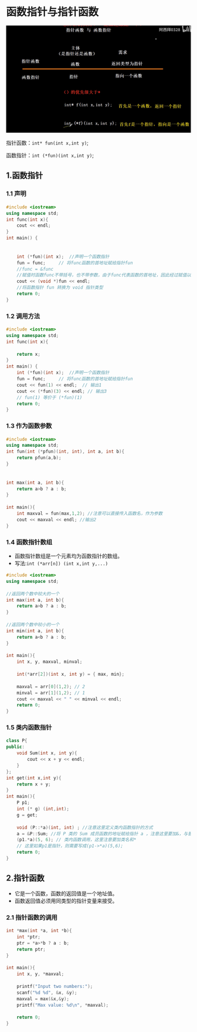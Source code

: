 # **函数指针与指针函数**

![alt text](image.png)

指针函数：`int* fun(int x,int y)`;

函数指针：`int (*fun)(int x,int y)`;

## **1.函数指针**

### 1.1 声明

```cpp
#include <iostream>
using namespace std;
int func(int x){
    cout << endl;
}
int main() {


    int (*fun)(int x);  //声明一个函数指针
    fun = func;     // 将func函数的首地址赋给指针fun
    //func = &func
    //赋值时函数func不带括号，也不带参数，由于func代表函数的首地址，因此经过赋值以后，指针fun就指向函数func(x)的首地址。
    cout << (void *)fun << endl;
    //将函数指针 fun 转换为 void 指针类型
    return 0;
}
```

### 1.2 调用方法

```cpp
#include <iostream>
using namespace std;
int func(int x){

    return x;
}
int main() {
    int (*fun)(int x);  //声明一个函数指针
    fun = func;     // 将func函数的首地址赋给指针fun
    cout << fun(1) << endl;  // 输出1
    cout << (*fun)(3) << endl; // 输出3
    // fun(1) 等价于 (*fun)(1)
    return 0;
}
```

### 1.3 作为函数参数

```cpp
#include <iostream>
using namespace std;
int fun(int (*pfun)(int, int), int a, int b){
    return pfun(a,b);
}


int max(int a, int b){
    return a>b ? a : b;
}

int main(){
    int maxval = fun(max,1,2); //注意可以直接传入函数名，作为参数
    cout << maxval << endl; //输出2
}
```

### 1.4 函数指针数组

- 函数指针数组是一个元素均为函数指针的数组。
- 写法:`int (*arr[n]) (int x,int y,...)`

```cpp
#include <iostream>
using namespace std;

//返回两个数中较大的一个
int max(int a, int b){
    return a>b ? a : b;
}

//返回两个数中较小的一个
int min(int a, int b){
    return a<b ? a : b;
}

int main(){
    int x, y, maxval, minval;

    int(*arr[2])(int x, int y) = { max, min};

    maxval = arr[0](1,2); // 2
    minval = arr[1](1,2); // 1
    cout << maxval << " " << minval << endl;
    return 0;
}


```

### 1.5 类内函数指针
```cpp
class P{
public:
    void Sum(int x, int y){
        cout << x + y << endl;
    }
};
int get(int x,int y){
    return x + y;
}
int main(){
    P p1;
    int (* g) (int,int);
    g = get; 

    void (P::*a)(int, int) ; //注意这里定义类内函数指针的方式
    a = &P::Sum; //将 P 类的 Sum 成员函数的地址赋给指针 a ，注意这里要加&，与普通函数不同
    (p1.*a)(5, 6); // 类内函数调用，这里注意要加类名和*
    // 这里如果p1是指针，则需要写成(p1->*a)(5,6);
    return 0;
}

```

## **2.指针函数**

- 它是一个函数，函数的返回值是一个地址值。
- 函数返回值必须用同类型的指针变量来接受。

### 2.1 指针函数的调用

```cpp
int *max(int *a, int *b){
    int *ptr;
    ptr = *a>*b ? a : b;
    return ptr;
}

int main(){
    int x, y, *maxval;

    printf("Input two numbers:");
    scanf("%d %d", &x, &y);
    maxval = max(&x,&y);
    printf("Max value: %d\n", *maxval);

    return 0;
}
```
